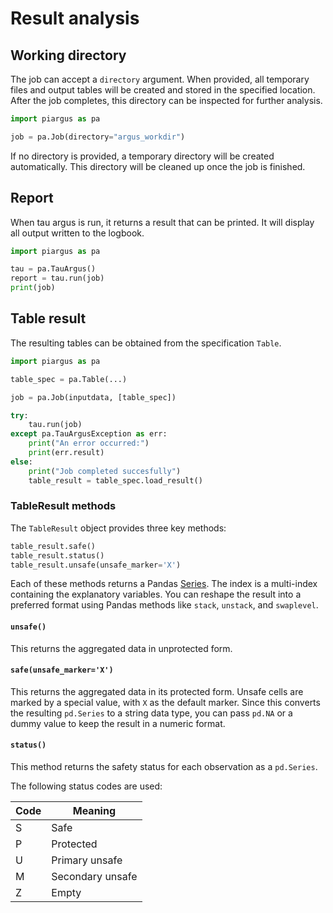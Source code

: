 # Result analysis #

## Working directory

The job can accept a `directory` argument.
When provided, all temporary files and output tables will be created and stored in the specified location.
After the job completes, this directory can be inspected for further analysis.

```python
import piargus as pa

job = pa.Job(directory="argus_workdir")
```

If no directory is provided, a temporary directory will be created automatically.
This directory will be cleaned up once the job is finished.

## Report

When tau argus is run, it returns a result that can be printed.
It will display all output written to the logbook.

```python
import piargus as pa

tau = pa.TauArgus()
report = tau.run(job)
print(job)
```

## Table result

The resulting tables can be obtained from the specification `Table`.

```python
import piargus as pa

table_spec = pa.Table(...)

job = pa.Job(inputdata, [table_spec])

try:
    tau.run(job)
except pa.TauArgusException as err:
    print("An error occurred:")
    print(err.result)
else:
    print("Job completed succesfully")
    table_result = table_spec.load_result()
```

### TableResult methods

The `TableResult` object provides three key methods:

```python
table_result.safe()
table_result.status()
table_result.unsafe(unsafe_marker='X')
```

Each of these methods returns a Pandas [Series](https://pandas.pydata.org/pandas-docs/stable/reference/api/pandas.Series.html).
The index is a multi-index containing the explanatory variables.
You can reshape the result into a preferred format using Pandas methods like `stack`, `unstack`, and `swaplevel`.

#### `unsafe()`

This returns the aggregated data in unprotected form.

#### `safe(unsafe_marker='X')`

This returns the aggregated data in its protected form.
Unsafe cells are marked by a special value, with `X` as the default marker.
Since this converts the resulting `pd.Series` to a string data type, you can pass `pd.NA` or a dummy value to keep the result in a numeric format.

#### `status()`

This method returns the safety status for each observation as a `pd.Series`.

The following status codes are used:

| Code | Meaning          |
|------|------------------|
| S    | Safe             |
| P    | Protected        |
| U    | Primary unsafe   |
| M    | Secondary unsafe |
| Z    | Empty            |

